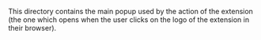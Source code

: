 This directory contains the main popup used by the action of the extension (the one which opens when the user clicks on the logo of the extension in their browser).
